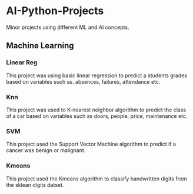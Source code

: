 # AI-Python-Projects
Minor projects using different ML and AI concepts. 

## Machine Learning
### Linear Reg
This project was using basic linear regression to predict a students grades based on variables such as. absences, failures, attendance etc. 

### Knn 
This project was used to K-nearest neighbor algorithm to predict the class of a car based on variables such as doors, people, price, maintenance etc. 

### SVM
This project used the Support Vector Machine algorithm to predict if a cancer was benign or malignant. 

### Kmeans 
This project used the Kmeans algorithm to classify handwritten digits from the sklean digits datset. 